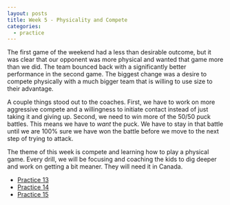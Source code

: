 ```yaml
---
layout: posts
title: Week 5 - Physicality and Compete
categories:
  - practice
---
```


The first game of the weekend had a less than desirable outcome, but it was clear that our opponent was more physical and wanted that game more than we did. The team bounced back with a significantly better performance in the second game. The biggest change was a desire to compete physically with a much bigger team that is willing to use size to their advantage.

A couple things stood out to the coaches. First, we have to work on more aggressive compete and a willingness to initiate contact instead of just taking it and giving up. Second, we need to win more of the 50/50 puck battles. This means we have to *want* the puck. We have to stay in that battle until we are 100% sure we have won the battle before we move to the next step of trying to attack.

The theme of this week is compete and learning how to play a physical game. Every drill, we will be focusing and coaching the kids to dig deeper and work on getting a bit meaner. They will need it in Canada.

- [Practice 13](https://www.icehockeysystems.com/share/practice/7c5z915f)
- [Practice 14](https://www.icehockeysystems.com/share/practice/f55754ok)
- [Practice 15](https://www.icehockeysystems.com/share/practice/hbz0118r)
